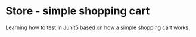 # Store - simple shopping cart
Learning how to test in Junit5 based on how a simple shopping cart works.

